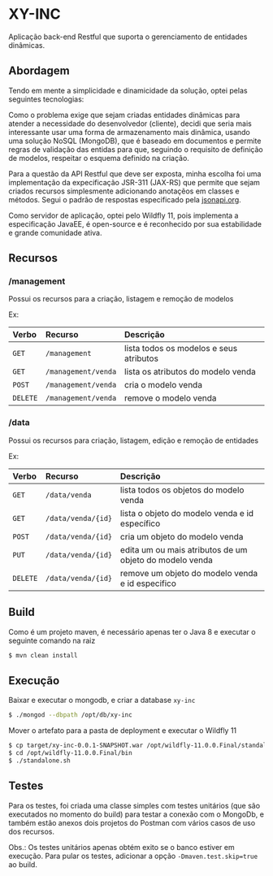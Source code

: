 # XY-INC

Aplicação back-end Restful que suporta o gerenciamento de entidades dinâmicas.

## Abordagem

Tendo em mente a simplicidade e dinamicidade da solução, optei pelas seguintes tecnologias:

Como o problema exige que sejam criadas entidades dinâmicas para atender a necessidade do desenvolvedor (cliente), decidi que seria mais interessante usar uma forma de armazenamento mais dinâmica, usando uma solução NoSQL (MongoDB), que é baseado em documentos e permite regras de validação das entidas para que, seguindo o requisito de definição de modelos, respeitar o esquema definido na criação.

Para a questão da API Restful que deve ser exposta, minha escolha foi uma implementação da expecificação JSR-311 (JAX-RS) que permite que sejam criados recursos simplesmente adicionando anotaçẽos em classes e métodos. Segui o padrão de respostas especificado pela [jsonapi.org](http://jsonapi.org).

Como servidor de aplicação, optei pelo Wildfly 11, pois implementa a especificação JavaEE, é open-source e é reconhecido por sua estabilidade e grande comunidade ativa.

## Recursos

### /management

Possui os recursos para a criação, listagem e remoção de modelos

Ex:


| Verbo | Recurso             | Descrição |
| :---- |:--------------------|:--------- |
| `GET`|`/management`|lista todos os modelos e seus atributos |
| `GET`|`/management/venda`|lista os atributos do modelo venda |
| `POST`|`/management/venda`|cria o modelo venda |
| `DELETE`|`/management/venda`|remove o modelo venda |

### /data

Possui os recursos para criação, listagem, edição e remoção de entidades

Ex:

| Verbo | Recurso             | Descrição |
| :---- |:--------------------|:--------- |
| `GET`|`/data/venda`|lista todos os objetos do modelo venda |
| `GET`|`/data/venda/{id}`|lista o objeto do modelo venda e id específico |
| `POST`|`/data/venda/{id}`|cria um objeto do modelo venda |
| `PUT`|`/data/venda/{id}`|edita um ou mais atributos de um objeto do modelo venda |
| `DELETE`|`/data/venda/{id}`|remove um objeto do modelo venda e id especifico |

## Build

Como é um projeto maven, é necessário apenas ter o Java 8 e executar o seguinte comando na raiz

```bash
$ mvn clean install
```

## Execução

Baixar e executar o mongodb, e criar a database `xy-inc`

```bash
$ ./mongod --dbpath /opt/db/xy-inc
```

Mover o artefato para a pasta de deployment e executar o Wildfly 11

```bash
$ cp target/xy-inc-0.0.1-SNAPSHOT.war /opt/wildfly-11.0.0.Final/standalone/deployments/
$ cd /opt/wildfly-11.0.0.Final/bin
$ ./standalone.sh
```

## Testes

Para os testes, foi criada uma classe simples com testes unitários (que são executados no momento do build) para testar a conexão com o MongoDb, e também estão anexos dois projetos do Postman com vários casos de uso dos recursos.

Obs.: Os testes unitários apenas obtém exito se o banco estiver em execução. Para pular os testes, adicionar a opção `-Dmaven.test.skip=true` ao build.


